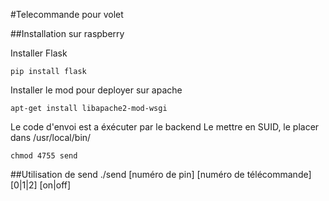 #Telecommande pour volet

##Installation sur raspberry

Installer Flask

```pip install flask```

Installer le mod pour deployer sur apache

```apt-get install libapache2-mod-wsgi```

Le code d'envoi est a éxécuter par le backend
Le mettre en SUID, le placer dans /usr/local/bin/

```chmod 4755 send```

##Utilisation de send
./send [numéro de pin] [numéro de télécommande] [0|1|2] [on|off]
